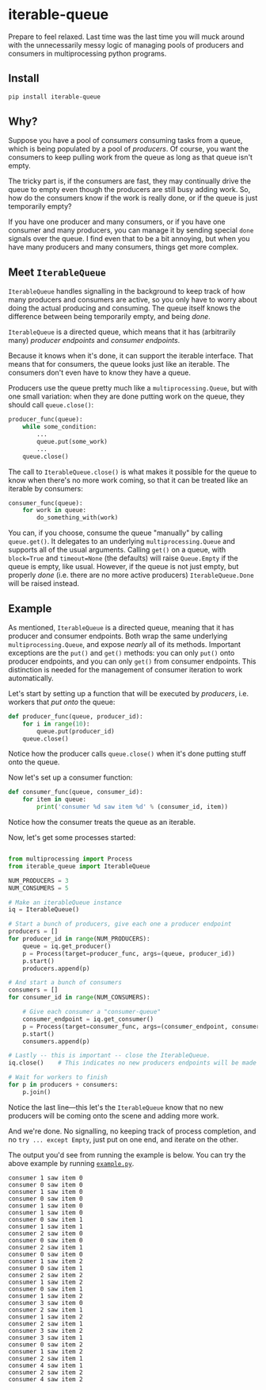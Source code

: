 # iterable-queue
Prepare to feel relaxed.  Last time was the last time you will muck around 
with the unnecessarily messy logic of managing pools of producers and 
consumers in multiprocessing python programs.

## Install ##

```bash
pip install iterable-queue
```

## Why? ##

Suppose you have a pool of *consumers* consuming tasks from a queue, which is
being populated by a pool of *producers*.  Of course, you want the consumers to
keep pulling work from the queue as long as that queue isn't empty.

The tricky part is, if the consumers are fast, they may continually drive
the queue to empty even though the producers are still busy adding work.  So,
how do the consumers know if the work is really done, or if the queue is just
temporarily empty?

If you have one producer and many consumers, or if you have one consumer and
many producers, you can manage it by sending special `done` signals over the
queue.  I find even that to be a bit annoying, but when you have many producers
and many consumers, things get more complex.

## Meet `IterableQueue` ##

`IterableQueue` handles signalling in the background to keep track of how many
producers and consumers are active, so you only have to worry about doing the
actual producing and consuming.  The queue itself knows the difference between
being temporarily empty, and being *done*.

`IterableQueue` is a directed queue, which means that it has 
(arbitrarily many) *producer endpoints* and *consumer endpoints*.  

Because it knows when it's done, it can support the iterable interface.  That
means that for consumers, the queue looks just like an iterable.  The consumers
don't even have to know they have a queue.  

Producers use the queue pretty much like a `multiprocessing.Queue`, but with 
one small variation: when they are done putting work on the queue, they should 
call `queue.close()`:

```python
producer_func(queue):
    while some_condition:
        ...
        queue.put(some_work)
        ...
    queue.close()
```

The call to `IterableQueue.close()` is what makes it possible for the queue to 
know when there's no more work coming, so that it can be treated like an
iterable by consumers:

```python
consumer_func(queue):
    for work in queue:
        do_something_with(work)
```

You can, if you choose, consume the queue "manually" by calling `queue.get()`.
It delegates to an underlying `multiprocessing.Queue` and supports all of the
usual arguments.  Calling `get()` on a queue, with `block=True` and
`timeout=None` (the defaults) will raise `Queue.Empty` if the queue is empty,
like usual.  However, if the queue is not just empty, but properly *done* (i.e.
there are no more active producers) `IterableQueue.Done` will be raised
instead.

## Example ##
As mentioned, `IterableQueue` is a directed queue, meaning that it has 
producer and consumer endpoints.  Both wrap the same underlying 
`multiprocessing.Queue`, and expose *nearly* all of its methods.
Important exceptions are the `put()` and `get()` methods: you can only
`put()` onto producer endpoints, and you can only `get()` from consumer 
endpoints.  This distinction is needed for the management of consumer 
iteration to work automatically.

Let's start by setting up a function that will be executed by *producers*, i.e.
workers that *put onto* the queue:

```python
def producer_func(queue, producer_id):
    for i in range(10):
        queue.put(producer_id)
    queue.close()
```

Notice how the producer calls `queue.close()` when it's done putting
stuff onto the queue.

Now let's set up a consumer function:
```python
def consumer_func(queue, consumer_id):
    for item in queue:
        print('consumer %d saw item %d' % (consumer_id, item))
```

Notice how the consumer treats the queue as an iterable.

Now, let's get some processes started:

```python

from multiprocessing import Process
from iterable_queue import IterableQueue

NUM_PRODUCERS = 3
NUM_CONSUMERS = 5

# Make an iterableQueue instance
iq = IterableQueue()

# Start a bunch of producers, give each one a producer endpoint
producers = []
for producer_id in range(NUM_PRODUCERS):
    queue = iq.get_producer()
    p = Process(target=producer_func, args=(queue, producer_id))
    p.start()
    producers.append(p)

# And start a bunch of consumers
consumers = []
for consumer_id in range(NUM_CONSUMERS):

    # Give each consumer a "consumer-queue"
    consumer_endpoint = iq.get_consumer()
    p = Process(target=consumer_func, args=(consumer_endpoint, consumer_id))
    p.start()
    consumers.append(p)

# Lastly -- this is important -- close the IterableQueue.
iq.close()    # This indicates no new producers endpoints will be made

# Wait for workers to finish
for p in producers + consumers:
    p.join()

```

Notice the last line&mdash;this let's the `IterableQueue` know that no new 
producers will be coming onto the scene and adding more work.

And we're done.  No signalling, no keeping track of process completion, 
and no `try ... except Empty`, just put on one end, and iterate on the other.

The output you'd see from running the example is below.  You can try the above example by running [`example.py`](https://github.com/enewe101/iterable_queue/blob/master/iterable_queue/example.py).

```
consumer 1 saw item 0
consumer 0 saw item 0
consumer 1 saw item 0
consumer 0 saw item 0
consumer 1 saw item 0
consumer 1 saw item 0
consumer 0 saw item 1
consumer 1 saw item 1
consumer 2 saw item 0
consumer 0 saw item 0
consumer 2 saw item 1
consumer 0 saw item 0
consumer 1 saw item 2
consumer 0 saw item 1
consumer 2 saw item 2
consumer 1 saw item 2
consumer 0 saw item 1
consumer 1 saw item 2
consumer 3 saw item 0
consumer 2 saw item 1
consumer 1 saw item 2
consumer 2 saw item 1
consumer 3 saw item 2
consumer 3 saw item 1
consumer 0 saw item 2
consumer 1 saw item 2
consumer 2 saw item 1
consumer 4 saw item 1
consumer 2 saw item 2
consumer 4 saw item 2
```





